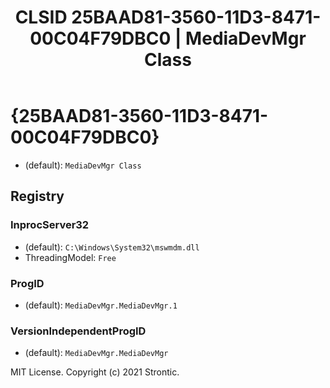 ﻿---
title: "CLSID 25BAAD81-3560-11D3-8471-00C04F79DBC0 | MediaDevMgr Class"
excerpt: What is COM-Object CLSID 25BAAD81-3560-11D3-8471-00C04F79DBC0?
---

# {25BAAD81-3560-11D3-8471-00C04F79DBC0}

* (default): `MediaDevMgr Class`

## Registry


### InprocServer32

* (default): `C:\Windows\System32\mswmdm.dll`
* ThreadingModel: `Free`

### ProgID

* (default): `MediaDevMgr.MediaDevMgr.1`

### VersionIndependentProgID

* (default): `MediaDevMgr.MediaDevMgr`

MIT License. Copyright (c) 2021 Strontic.


